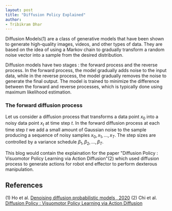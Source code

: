 ```yaml
---
layout: post
title: "Diffusion Policy Explained"
author:
- Tribikram Dhar
---
```











Diffusion Models(1) are a class of generative models that have been shown to generate high-quality images, videos, and other types of data. They are based on the idea of using a Markov chain to gradually transform a random noise vector into a sample from the desired distribution. 

Diffusion models have two stages : the forward process and the reverse process. In the forward process, the model gradually adds noise to the input data, while in the reverse process, the model gradually removes the noise to generate the final output. The model is trained to minimize the difference between the forward and reverse processes, which is typically done using maximum likelihood estimation. 

### The forward diffusion process

Let us consider a diffusion process that transforms a data point $x_0$ into a noisy data point $x_t$ at time step $t$. In the forward diffusion process at each time step $t$ we add a small amount of Gaussian noise to the sample producing a sequence of noisy samples $x_0, x_1, ..., x_T$. The step sizes are controlled by a variance schedule $\beta_1, \beta_2, ..., \beta_T$.


This blog would contain the explaination for the paper "Diffusion Policy : Visuomotor Policy Learning via Action Diffusion"(2)
which used diffusion process to generate actions for robot end effector to perform dexterous manipulation.





## References

(1) Ho et al. [Denoising diffusion probabilistic models , 2020](https://scholar.google.com/scholar_lookup?arxiv_id=2006.11239#:~:text=Denoising%20diffusion%20probabilistic%20models)
(2) Chi et al. [Diffusion Policy : Visuomotor Policy Learning via Action Diffusion](https://arxiv.org/abs/2303.04137v4)






